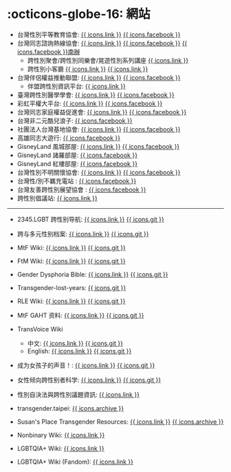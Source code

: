 # :octicons-globe-16: 網站

- 台灣性別平等教育協會: [{{ icons.link }}](https://tgeea.org.tw/) [{{ icons.facebook }}](https://www.facebook.com/tgeea)
- 台灣同志諮詢熱線協會: [{{ icons.link }}](https://hotline.org.tw/) [{{ icons.facebook }}](https://www.facebook.com/TaiwanHotline) [{{ icons.facebook }}南辦](https://www.facebook.com/SouthHotline)
    - 跨性別聚會/跨性別同樂會/晃遊性別系列講座 [{{ icons.link }}](https://hotline.org.tw/pagegeneral/2843)
    - 跨性別小客廳 [{{ icons.link }}](https://hotline.org.tw/pagegeneral/2844) [{{ icons.link }}](https://forms.gle/b8Zae69zVXtx5Gun9)
- 台灣伴侶權益推動聯盟: [{{ icons.link }}](https://tapcpr.org/) [{{ icons.facebook }}](https://www.facebook.com/tapcpr)
    - 伴盟跨性別資訊平台: [{{ icons.link }}](https://transgender.tapcpr.org/)
- 臺灣跨性別醫學學會: [{{ icons.link }}](http://tatm.org.tw/) [{{ icons.facebook }}](https://www.facebook.com/transgendermedicaltw/)
- 彩虹平權大平台: [{{ icons.link }}](https://equallove.tw/) [{{ icons.facebook }}](https://www.facebook.com/equallovetw)
- 台灣同志家庭權益促進會: [{{ icons.link }}](https://lgbtfamily.org.tw/) [{{ icons.facebook }}](https://www.facebook.com/twlgbtfamily/)
- 台灣非二元酷兒浪子: [{{ icons.facebook }}](https://www.facebook.com/TaiwanNonbinary/)
- 社團法人台灣基地協會: [{{ icons.link }}](https://www.gdi.org.tw/) [{{ icons.facebook }}](https://www.facebook.com/TaichungGDi/)
- 高雄同志大遊行: [{{ icons.facebook }}](https://www.facebook.com/KaohsiungPRIDE/)
- GisneyLand 風城部屋: [{{ icons.link }}](http://www.gisneyland.org/) [{{ icons.facebook }}](https://www.facebook.com/GisneyLandHSC/)
- GisneyLand 諸羅部屋: [{{ icons.facebook }}](https://www.facebook.com/GisneyLandChiaYi/)
- GisneyLand 紅樓部屋: [{{ icons.facebook }}](https://www.facebook.com/GisneyLand.Redhouse/)
- 台灣性別不明關懷協會: [{{ icons.link }}](https://www.istscare.org/) [{{ icons.facebook }}](https://www.facebook.com/istscareTW/)
- 台灣性/別不羈充電站 : [{{ icons.facebook }}](https://www.facebook.com/twgendermisfits/)
- 台灣友善跨性別展望協會 : [{{ icons.facebook }}](https://www.facebook.com/TFT331)
- 跨性別倡議站: [{{ icons.link }}](https://transgenderpunk.wordpress.com/)
---
- 2345.LGBT 跨性别导航: [{{ icons.link }}](https://2345.lgbt/) [{{ icons.git }}](https://github.com/project-trans/2345.LGBT)
- 跨与多元性别档案: [{{ icons.link }}](https://digital.transchinese.org/) [{{ icons.git }}](https://github.com/project-polymorph/trans-digital-cn)
- MtF Wiki: [{{ icons.link }}](https://mtf.wiki/) [{{ icons.git }}](https://github.com/project-trans/MtF-wiki/)
- FtM Wiki: [{{ icons.link }}](https://ftm.wiki/) [{{ icons.git }}](https://github.com/project-trans/FtM-wiki/)
- Gender Dysphoria Bible: [{{ icons.link }}](https://genderdysphoria.fyi/) [{{ icons.git }}](https://github.com/GenderDysphoria/GenderDysphoria.fyi/)
- Transgender-lost-years: [{{ icons.git }}](https://github.com/KristallWang/Transgender-lost-years)
- RLE Wiki: [{{ icons.link }}](https://rle.wiki/) [{{ icons.git }}](https://github.com/project-trans/RLE-wiki/)
- MtF GAHT 资料: [{{ icons.link }}](https://docs.hrt.guide/) [{{ icons.git }}](https://github.com/BBleae/hrt-book/)

- TransVoice Wiki
    - 中文: [{{ icons.link }}](https://transvoice-wiki.pages.dev/) [{{ icons.git }}](https://github.com/trans-archive/TransVoice-Wiki/)
    - English: [{{ icons.link }}](https://wiki.sumianvoice.com/) [{{ icons.git }}](https://github.com/trans-archive/TransVoice-Wiki/)

- 成为女孩子的声音！: [{{ icons.link }}](https://vocal.mtf.wiki/) [{{ icons.git }}](https://github.com/trans-archive/jyosei-guide)
- 女性倾向跨性别者科学: [{{ icons.link }}](https://tfsci.mtf.wiki/) [{{ icons.git }}](https://github.com/project-trans/transfeminine-science/)
- 性別自決法與跨性別議題資訊: [{{ icons.link }}](https://selfid.tw/)
- transgender.taipei: [{{ icons.archive }}](https://web.archive.org/web/20250319234514/https://transgender.taipei/)
- Susan's Place Transgender Resources: [{{ icons.link }}](https://www.susans.org/) [{{ icons.archive }}](https://web.archive.org/web/20231219125633/https://www.susans.org/wiki/Main_Page)
- Nonbinary Wiki: [{{ icons.link }}](https://nonbinary.wiki/)
- LGBTQIA+ Wiki: [{{ icons.link }}](https://lgbtqia.wiki/)
- LGBTQIA+ Wiki (Fandom): [{{ icons.link }}](https://lgbtqia.fandom.com/)
